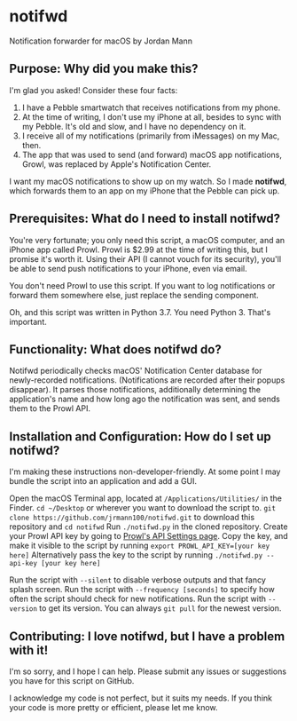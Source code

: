 # notifwd
Notification forwarder for macOS by Jordan Mann
## Purpose: Why did you make this?
I'm glad you asked! Consider these four facts:

 1. I have a Pebble smartwatch that receives notifications from my phone.
 2. At the time of writing, I don't use my iPhone at all, besides to sync with my Pebble. It's old and slow, and I have no dependency on it.
 3. I receive all of my notifications (primarily from iMessages) on my Mac, then.
 4. The app that was used to send (and forward) macOS app notifications, Growl, was replaced by Apple's Notification Center.
 
 I want my macOS notifications to show up on my watch. So I made **notifwd**, which forwards them to an app on my iPhone that the Pebble can pick up.
  
## Prerequisites: What do I need to install notifwd?
You're very fortunate; you only need this script, a macOS computer, and an iPhone app called Prowl.
Prowl is $2.99 at the time of writing this, but I promise it's worth it. Using their API (I cannot vouch for its security), you'll be able to send push notifications to your iPhone, even via email.

You don't need Prowl to use this script. If you want to log notifications or forward them somewhere else, just replace the sending component.

Oh, and this script was written in Python 3.7. You need Python 3. That's important.

## Functionality: What does notifwd do?
Notifwd periodically checks macOS' Notification Center database for newly-recorded notifications. (Notifications are recorded after their popups disappear). It parses those notifications, additionally determining the application's name and how long ago the notification was sent, and sends them to the Prowl API. 

## Installation and Configuration: How do I set up notifwd?
I'm making these instructions non-developer-friendly. At some point I may bundle the script into an application and add a GUI.

Open the macOS Terminal app, located at `/Applications/Utilities/` in the Finder.
`cd ~/Desktop` or wherever you want to download the script to.
`git clone https://github.com/jrmann100/notifwd.git` to download this repository and `cd notifwd`
Run `./notifwd.py` in the cloned repository.
Create your Prowl API key by going to [Prowl's API Settings page](https://www.prowlapp.com/api_settings.php).
Copy the key, and make it visible to the script by running `export PROWL_API_KEY=[your key here]`
Alternatively pass the key to the script by running `./notifwd.py --api-key [your key here]`

Run the script with `--silent` to disable verbose outputs and that fancy splash screen.
Run the script with `--frequency [seconds]` to specify how often the script should check for new notifications.
Run the script with `--version` to get its version. You can always `git pull` for the newest version.
## Contributing: I love notifwd, but I have a problem with it!
I'm so sorry, and I hope I can help. Please submit any issues or suggestions you have for this script on GitHub.

I acknowledge my code is not perfect, but it suits my needs. If you think your code is more pretty or efficient, please let me know.
